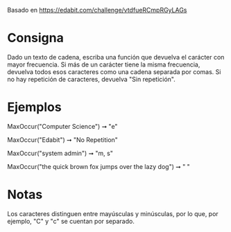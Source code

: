 Basado en https://edabit.com/challenge/vtdfueRCmpRGyLAGs

# Consigna

Dado un texto de cadena, escriba una función que devuelva el carácter con 
mayor frecuencia. Si más de un carácter tiene la misma frecuencia, devuelva
todos esos caracteres como una cadena separada por comas. Si no hay repetición
de caracteres, devuelva "Sin repetición".

# Ejemplos

MaxOccur("Computer Science") ➞ "e"

MaxOccur("Edabit") ➞ "No Repetition"

MaxOccur("system admin") ➞ "m, s"

MaxOccur("the quick brown fox jumps over the lazy dog") ➞ " "

# Notas

Los caracteres distinguen entre mayúsculas y minúsculas, por lo que, por
ejemplo, "C" y "c" se cuentan por separado.